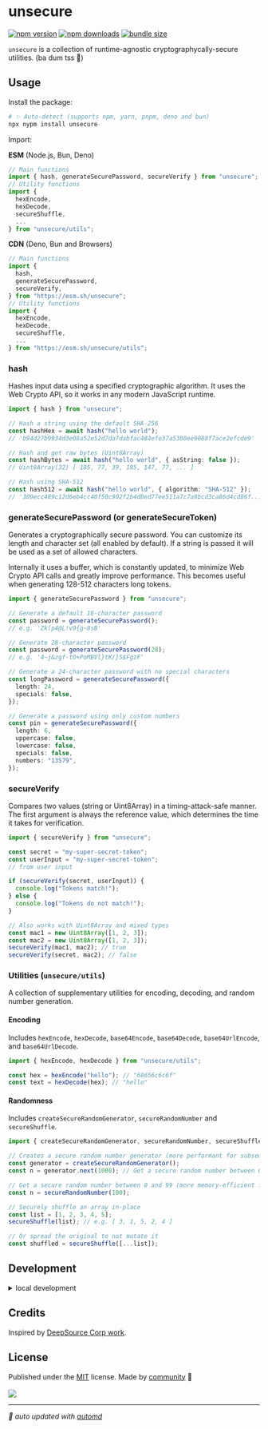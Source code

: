 # unsecure

<!-- automd:badges bundlephobia style="flat" color="FFDC3B" -->

[![npm version](https://img.shields.io/npm/v/unsecure?color=FFDC3B)](https://npmjs.com/package/unsecure)
[![npm downloads](https://img.shields.io/npm/dm/unsecure?color=FFDC3B)](https://npm.chart.dev/unsecure)
[![bundle size](https://img.shields.io/bundlephobia/minzip/unsecure?color=FFDC3B)](https://bundlephobia.com/package/unsecure)

<!-- /automd -->

`unsecure` is a collection of runtime-agnostic cryptographycally-secure utilities. (ba dum tss 🥁)

## Usage

Install the package:

```sh
# ✨ Auto-detect (supports npm, yarn, pnpm, deno and bun)
npx nypm install unsecure
```

Import:

**ESM** (Node.js, Bun, Deno)

```js
// Main functions
import { hash, generateSecurePassword, secureVerify } from "unsecure";
// Utility functions
import {
  hexEncode,
  hexDecode,
  secureShuffle,
  ...
} from "unsecure/utils";
```

**CDN** (Deno, Bun and Browsers)

```js
// Main functions
import {
  hash,
  generateSecurePassword,
  secureVerify,
} from "https://esm.sh/unsecure";
// Utility functions
import {
  hexEncode,
  hexDecode,
  secureShuffle,
  ...
} from "https://esm.sh/unsecure/utils";
```

### hash

Hashes input data using a specified cryptographic algorithm. It uses the Web Crypto API, so it works in any modern JavaScript runtime.

```ts
import { hash } from "unsecure";

// Hash a string using the default SHA-256
const hashHex = await hash("hello world");
// 'b94d27b9934d3e08a52e52d7da7dabfac484efe37a5380ee9088f7ace2efcde9'

// Hash and get raw bytes (Uint8Array)
const hashBytes = await hash("hello world", { asString: false });
// Uint8Array(32) [ 185, 77, 39, 185, 147, 77, ... ]

// Hash using SHA-512
const hash512 = await hash("hello world", { algorithm: "SHA-512" });
// '309ecc489c12d6eb4cc40f50c902f2b4d0ed77ee511a7c7a9bcd3ca86d4cd86f...'
```

### generateSecurePassword (or generateSecureToken)

Generates a cryptographically secure password. You can customize its length and character set (all enabled by default). If a string is passed it will be used as a set of allowed characters.

Internally it uses a buffer, which is constantly updated, to minimize Web Crypto API calls and greatly improve performance. This becomes useful when generating 128-512 characters long tokens.

```ts
import { generateSecurePassword } from "unsecure";

// Generate a default 16-character password
const password = generateSecurePassword();
// e.g. 'Zk(p4@L!v9{g~8sB'

// Generate 28-character password
const password = generateSecurePassword(28);
// e.g. '4~j&zgf-tO+PoMBVl}tK/}5$FgzF'

// Generate a 24-character password with no special characters
const longPassword = generateSecurePassword({
  length: 24,
  specials: false,
});

// Generate a password using only custom numbers
const pin = generateSecurePassword({
  length: 6,
  uppercase: false,
  lowercase: false,
  specials: false,
  numbers: "13579",
});
```

### secureVerify

Compares two values (string or Uint8Array) in a timing-attack-safe manner. The first argument is always the reference value, which determines the time it takes for verification.

```ts
import { secureVerify } from "unsecure";

const secret = "my-super-secret-token";
const userInput = "my-super-secret-token";
// from user input

if (secureVerify(secret, userInput)) {
  console.log("Tokens match!");
} else {
  console.log("Tokens do not match!");
}

// Also works with Uint8Array and mixed types
const mac1 = new Uint8Array([1, 2, 3]);
const mac2 = new Uint8Array([1, 2, 3]);
secureVerify(mac1, mac2); // true
secureVerify(secret, mac2); // false
```

### Utilities (`unsecure/utils`)

A collection of supplementary utilities for encoding, decoding, and random number generation.

#### Encoding

Includes `hexEncode`, `hexDecode`, `base64Encode`, `base64Decode`, `base64UrlEncode`, and `base64UrlDecode`.

```ts
import { hexEncode, hexDecode } from "unsecure/utils";

const hex = hexEncode("hello"); // "68656c6c6f"
const text = hexDecode(hex); // "hello"
```

#### Randomness

Includes `createSecureRandomGenerator`, `secureRandomNumber` and `secureShuffle`.

```ts
import { createSecureRandomGenerator, secureRandomNumber, secureShuffle } from "unsecure/utils";

// Creates a secure random number generator (more performant for subsequent calls)
const generator = createSecureRandomGenerator();
const n = generator.next(1000); // Get a secure random number between 0 and 999

// Get a secure random number between 0 and 99 (more memory-efficient for single use)
const n = secureRandomNumber(100);

// Securely shuffle an array in-place
const list = [1, 2, 3, 4, 5];
secureShuffle(list); // e.g. [ 3, 1, 5, 2, 4 ]

// Or spread the original to not mutate it
const shuffled = secureShuffle([...list]);
```

## Development

<details>

<summary>local development</summary>

- Clone this repository
- Install latest LTS version of [Node.js](https://nodejs.org/en/)
- Enable [Corepack](https://github.com/nodejs/corepack) using `corepack enable`
- Install dependencies using `pnpm install`
- Run interactive tests using `pnpm dev`

</details>

## Credits

Inspired by [DeepSource Corp work](https://github.com/DeepSourceCorp/shifty).

## License

<!-- automd:contributors license=MIT -->

Published under the [MIT](https://github.com/sandros94/unsecure/blob/main/LICENSE) license.
Made by [community](https://github.com/sandros94/unsecure/graphs/contributors) 💛
<br><br>
<a href="https://github.com/sandros94/unsecure/graphs/contributors">
<img src="https://contrib.rocks/image?repo=sandros94/unsecure" />
</a>

<!-- /automd -->

<!-- automd:with-automd -->

---

_🤖 auto updated with [automd](https://automd.unjs.io)_

<!-- /automd -->
